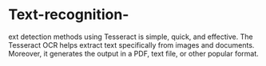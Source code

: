 # Text-recognition-
ext detection methods using Tesseract is simple, quick, and effective. The Tesseract OCR helps extract text specifically from images and documents. Moreover, it generates the output in a PDF, text file, or other popular format. 
